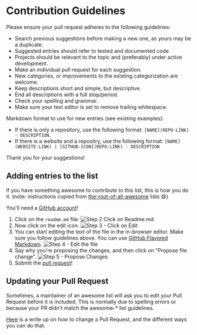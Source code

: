 # Contribution Guidelines

Please ensure your pull request adheres to the following guidelines:

- Search previous suggestions before making a new one, as yours may be a duplicate.
- Suggested entries should refer to tested and documented code
- Projects should be relevant to the topic and (preferably) under active development.
- Make an individual pull request for each suggestion.
- New categories, or improvements to the existing categorization are welcome.
- Keep descriptions short and simple, but descriptive.
- End all descriptions with a full stop/period.
- Check your spelling and grammar.
- Make sure your text editor is set to remove trailing whitespace.

Markdown format to use for new entries (see existing examples):

- If there is only a repository, use the following format: `[NAME](REPO-LINK) - DESCRIPTION.`
- If there is a website and a repositry, use the following format: `[NAME](WEBSITE-LINK) | [GITHUB-ICON](REPO-LINK) - DESCRIPTION`

Thank you for your suggestions!

## Adding entries to the list

If you have something awesome to contribute to this list, this is how you do it. (note: instructions copied from [the-root-of-all-awesome](https://github.com/sindresorhus/awesome) lists :smile:)

You'll need a [GitHub account](https://github.com/join)!

1. Click on the `readme.md` file: ![Step 2 Click on Readme.md](https://cloud.githubusercontent.com/assets/170270/9402920/53a7e3ea-480c-11e5-9d81-aecf64be55eb.png)
2. Now click on the edit icon. ![Step 3 - Click on Edit](https://cloud.githubusercontent.com/assets/170270/9402927/6506af22-480c-11e5-8c18-7ea823530099.png)
3. You can start editing the text of the file in the in-browser editor. Make sure you follow guidelines above. You can use [GitHub Flavored Markdown](https://help.github.com/articles/github-flavored-markdown/). ![Step 4 - Edit the file](https://cloud.githubusercontent.com/assets/170270/9402932/7301c3a0-480c-11e5-81f5-7e343b71674f.png)
4. Say why you're proposing the changes, and then click on "Propose file change". ![Step 5 - Propose Changes](https://cloud.githubusercontent.com/assets/170270/9402937/7dd0652a-480c-11e5-9138-bd14244593d5.png)
5. Submit the [pull request](https://help.github.com/articles/using-pull-requests/)!

## Updating your Pull Request

Sometimes, a maintainer of an awesome list will ask you to edit your Pull Request before it is included. This is normally due to spelling errors or because your PR didn't match the awesome-* list guidelines.

[Here](https://github.com/RichardLitt/knowledge/blob/master/github/amending-a-commit-guide.md) is a write up on how to change a Pull Request, and the different ways you can do that.

